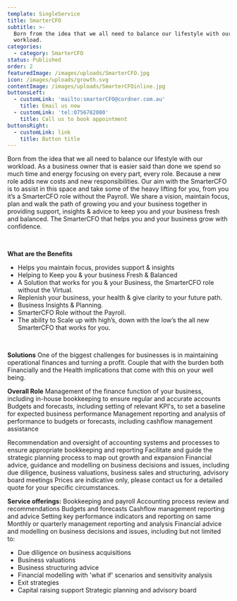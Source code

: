 ```yaml
---
template: SingleService
title: SmarterCFO
subtitle: >-
  Born from the idea that we all need to balance our lifestyle with our
  workload.
categories:
  - category: SmarterCFO
status: Published
order: 2
featuredImage: /images/uploads/SmarterCFO.jpg
icon: /images/uploads/growth.svg
contentImage: /images/uploads/SmarterCFOinline.jpg
buttonsLeft:
  - customLink: 'mailto:smarterCFO@cordner.com.au'
    title: Email us now
  - customLink: 'tel:0756782080'
    title: Call us to book appointment
buttonsRight:
  - customLink: link
    title: Button title
---
```


Born from the idea that we all need to balance our lifestyle with our workload. As a business
owner that is easier said than done we spend so much time and energy focusing on every part,
every role. Because a new role adds new costs and new responsibilities. Our aim with the
SmarterCFO is to assist in this space and take some of the heavy lifting for you, from you it’s a
SmarterCFO role without the Payroll.
We share a vision, maintain focus, plan and walk the path of growing you and your business
together in providing support, insights &amp; advice to keep you and your business fresh and
balanced.
The SmarterCFO that helps you and your business grow with confidence.

<br />

**What are the Benefits**

- Helps you maintain focus, provides support &amp; insights
- Helping to Keep you &amp; your business Fresh &amp; Balanced
- A Solution that works for you &amp; your Business, the SmarterCFO role without the Virtual.
- Replenish your business, your health &amp; give clarity to your future path.
- Business Insights &amp; Planning.
- SmarterCFO Role without the Payroll.
- The ability to Scale up with high’s, down with the low’s the all new SmarterCFO that works for you.

<br />

**Solutions**
One of the biggest challenges for businesses is in maintaining operational finances and turning
a profit. Couple that with the burden both Financially and the Health implications that come with
this on your well being.
<br />

**Overall Role**
Management of the finance function of your business, including in-house bookkeeping to ensure
regular and accurate accounts
Budgets and forecasts, including setting of relevant KPI's, to set a baseline for expected
business performance
Management reporting and analysis of performance to budgets or forecasts, including cashflow
management assistance

Recommendation and oversight of accounting systems and processes to ensure appropriate
bookkeeping and reporting
Facilitate and guide the strategic planning process to map out growth and expansion
Financial advice, guidance and modelling on business decisions and issues, including due
diligence, business valuations, business sales and structuring, advisory board meetings
Prices are indicative only, please contact us for a detailed quote for your specific
circumstances.
<br />

**Service offerings:**
Bookkeeping and payroll
Accounting process review and recommendations
Budgets and forecasts
Cashflow management reporting and advice
Setting key performance indicators and reporting on same
Monthly or quarterly management reporting and analysis
Financial advice and modelling on business decisions and issues, including but not limited to:

- Due diligence on business acquisitions
- Business valuations
- Business structuring advice
- Financial modelling with 'what if' scenarios and sensitivity analysis
- Exit strategies
- Capital raising support
  Strategic planning and advisory board
